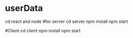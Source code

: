 # userData
cd react and node
#for  server
cd server 
npm install
npm start 

#Client
cd client
npm install
npm start

